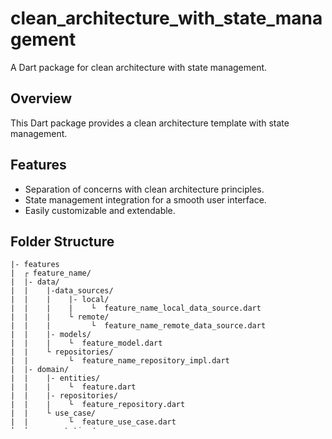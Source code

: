 # clean_architecture_with_state_management

A Dart package for clean architecture with state management.

## Overview

This Dart package provides a clean architecture template with state management.

## Features

- Separation of concerns with clean architecture principles.
- State management integration for a smooth user interface.
- Easily customizable and extendable.

## Folder Structure
```
|- features
|  ┌ feature_name/
|  |- data/
|  |    |-data_sources/
|  |    |    |- local/
|  |    |    |    └  feature_name_local_data_source.dart
|  |    |    └ remote/
|  |    |         └  feature_name_remote_data_source.dart
|  |    |- models/
|  |    |    └  feature_model.dart
|  |    └ repositories/
|  |         └  feature_name_repository_impl.dart
|  |- domain/
|  |    |- entities/
|  |    |    └  feature.dart
|  |    |- repositories/
|  |    |    └  feature_repository.dart
|  |    └ use_case/
|  |         └  feature_use_case.dart
|  |- presentation/
|  |    |- provider/
|  |    |    └  feature_provider.dart
|  |    |- widgets/
|  |    └  screens/
|  |         └  feature_screen.dart
|  └ inject_feature_name.dart
```


## Getting Started

### Installation

Add the following dependency to your `pubspec.yaml` file:

```yaml
dev_dependencies:
  clean_architecture_with_state_management:
```

## Usage

Basic usage example: 
```bash
dart run clean_architecture_with_state_management yourFeatureName
```

Create architecture with provider state management:
```bash
dart run clean_architecture_with_state_management yourFeatureName -provider
```